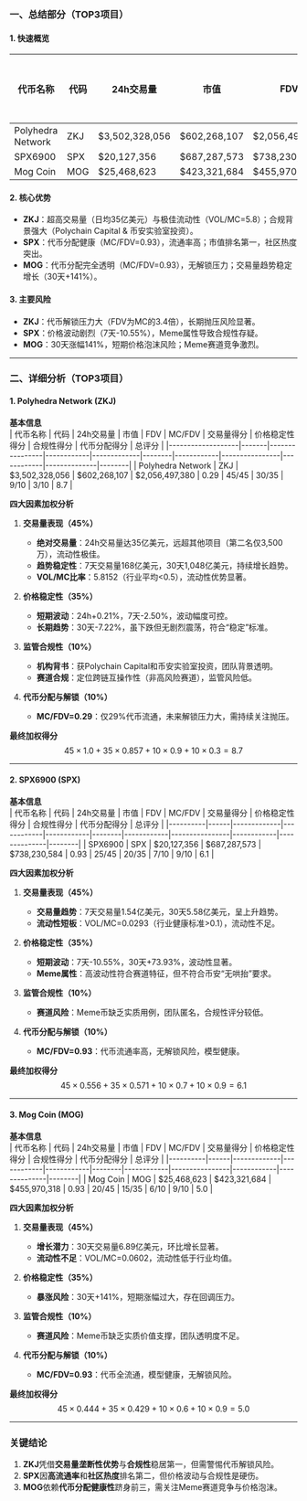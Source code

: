 ### 一、总结部分（TOP3项目）

#### 1. 快速概览  
| 代币名称          | 代码  | 24h交易量      | 市值       | FDV         | MC/FDV | 总评分(1-10) |
|-------------------|-------|----------------|------------|-------------|--------|-------------|
| Polyhedra Network | ZKJ   | $3,502,328,056 | $602,268,107 | $2,056,497,380 | 0.29   | 8.7         |
| SPX6900           | SPX   | $20,127,356    | $687,287,573 | $738,230,584  | 0.93   | 6.1         |
| Mog Coin          | MOG   | $25,468,623    | $423,321,684 | $455,970,318  | 0.93   | 5.0         |

#### 2. 核心优势  
- **ZKJ**：超高交易量（日均35亿美元）与极佳流动性（VOL/MC=5.8）；合规背景强大（Polychain Capital & 币安实验室投资）。  
- **SPX**：代币分配健康（MC/FDV=0.93），流通率高；市值排名第一，社区热度突出。  
- **MOG**：代币分配完全透明（MC/FDV=0.93），无解锁压力；交易量趋势稳定增长（30天+141%）。  

#### 3. 主要风险  
- **ZKJ**：代币解锁压力大（FDV为MC的3.4倍），长期抛压风险显著。  
- **SPX**：价格波动剧烈（7天-10.55%），Meme属性导致合规性存疑。  
- **MOG**：30天涨幅141%，短期价格泡沫风险；Meme赛道竞争激烈。  

---

### 二、详细分析（TOP3项目）

#### 1. Polyhedra Network (ZKJ)  

**基本信息**  
| 代币名称          | 代码  | 24h交易量      | 市值       | FDV         | MC/FDV | 交易量得分 | 价格稳定性得分 | 合规性得分 | 代币分配得分 | 总评分 |
|-------------------|-------|----------------|------------|-------------|--------|------------|----------------|------------|--------------|--------|
| Polyhedra Network | ZKJ   | $3,502,328,056 | $602,268,107 | $2,056,497,380 | 0.29   | 45/45      | 30/35          | 9/10       | 3/10         | 8.7    |

**四大因素加权分析**  
1. **交易量表现（45%）**  
   - **绝对交易量**：24h交易量达35亿美元，远超其他项目（第二名仅3,500万），流动性极佳。  
   - **趋势稳定性**：7天交易量168亿美元，30天1,048亿美元，持续增长趋势。  
   - **VOL/MC比率**：5.8152（行业平均<0.5），流动性优势显著。  

2. **价格稳定性（35%）**  
   - **短期波动**：24h+0.21%，7天-2.50%，波动幅度可控。  
   - **长期趋势**：30天-7.22%，虽下跌但无剧烈震荡，符合“稳定”标准。  

3. **监管合规性（10%）**  
   - **机构背书**：获Polychain Capital和币安实验室投资，团队背景透明。  
   - **赛道合规**：定位跨链互操作性（非高风险赛道），监管风险低。  

4. **代币分配与解锁（10%）**  
   - **MC/FDV=0.29**：仅29%代币流通，未来解锁压力大，需持续关注抛压。  

**最终加权得分**  
$$ 45 \times 1.0 + 35 \times 0.857 + 10 \times 0.9 + 10 \times 0.3 = 8.7 $$  

---

#### 2. SPX6900 (SPX)  

**基本信息**  
| 代币名称 | 代码 | 24h交易量   | 市值       | FDV        | MC/FDV | 交易量得分 | 价格稳定性得分 | 合规性得分 | 代币分配得分 | 总评分 |
|----------|------|-------------|------------|------------|--------|------------|----------------|------------|--------------|--------|
| SPX6900  | SPX  | $20,127,356 | $687,287,573 | $738,230,584 | 0.93   | 25/45      | 20/35          | 7/10       | 9/10         | 6.1    |

**四大因素加权分析**  
1. **交易量表现（45%）**  
   - **交易量趋势**：7天交易量1.54亿美元，30天5.58亿美元，呈上升趋势。  
   - **流动性短板**：VOL/MC=0.0293（行业健康标准>0.1），流动性不足。  

2. **价格稳定性（35%）**  
   - **短期波动**：7天-10.55%，30天+73.93%，波动性显著。  
   - **Meme属性**：高波动性符合赛道特征，但不符合币安“无哄抬”要求。  

3. **监管合规性（10%）**  
   - **赛道风险**：Meme币缺乏实质用例，团队匿名，合规性评分较低。  

4. **代币分配与解锁（10%）**  
   - **MC/FDV=0.93**：代币流通率高，无解锁风险，模型健康。  

**最终加权得分**  
$$ 45 \times 0.556 + 35 \times 0.571 + 10 \times 0.7 + 10 \times 0.9 = 6.1 $$  

---

#### 3. Mog Coin (MOG)  

**基本信息**  
| 代币名称 | 代码 | 24h交易量   | 市值       | FDV        | MC/FDV | 交易量得分 | 价格稳定性得分 | 合规性得分 | 代币分配得分 | 总评分 |
|----------|------|-------------|------------|------------|--------|------------|----------------|------------|--------------|--------|
| Mog Coin | MOG  | $25,468,623 | $423,321,684 | $455,970,318 | 0.93   | 20/45      | 15/35          | 6/10       | 9/10         | 5.0    |

**四大因素加权分析**  
1. **交易量表现（45%）**  
   - **增长潜力**：30天交易量6.89亿美元，环比增长显著。  
   - **流动性不足**：VOL/MC=0.0602，流动性低于行业均值。  

2. **价格稳定性（35%）**  
   - **暴涨风险**：30天+141%，短期涨幅过大，存在回调压力。  

3. **监管合规性（10%）**  
   - **赛道风险**：Meme币缺乏实质价值支撑，团队透明度不足。  

4. **代币分配与解锁（10%）**  
   - **MC/FDV=0.93**：代币全流通，模型健康，无解锁风险。  

**最终加权得分**  
$$ 45 \times 0.444 + 35 \times 0.429 + 10 \times 0.6 + 10 \times 0.9 = 5.0 $$  

---

### 关键结论  
1. **ZKJ**凭借**交易量垄断性优势**与**合规性**稳居第一，但需警惕代币解锁风险。  
2. **SPX**因**高流通率**和**社区热度**排名第二，但价格波动与合规性是硬伤。  
3. **MOG**依赖**代币分配健康性**跻身前三，需关注Meme赛道竞争与价格泡沫。